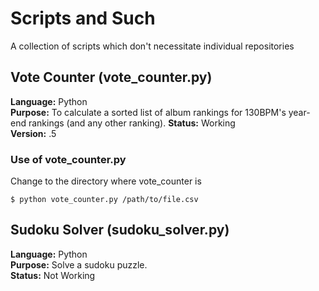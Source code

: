 # Scripts and Such

A collection of scripts which don't necessitate individual repositories

## Vote Counter (vote_counter.py)

**Language:** Python  
**Purpose:** To calculate a sorted list of album rankings for 130BPM's year-end
rankings (and any other ranking).
**Status:** Working  
**Version:** .5  

### Use of vote_counter.py

Change to the directory where vote_counter is

	$ python vote_counter.py /path/to/file.csv

## Sudoku Solver (sudoku_solver.py)

**Language:** Python  
**Purpose:** Solve a sudoku puzzle.  
**Status:** Not Working 
